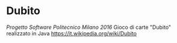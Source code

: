 # Dubito
_Progetto Software Politecnico Milano 2016_
Gioco di carte "Dubito" realizzato in Java
https://it.wikipedia.org/wiki/Dubito